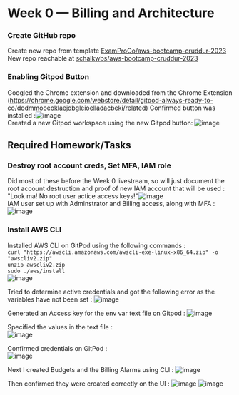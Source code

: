 # Week 0 — Billing and Architecture

 ### Create GitHub repo
   Create new repo from template [ExamProCo/aws-bootcamp-cruddur-2023](https://github.com/ExamProCo/aws-bootcamp-cruddur-2023)
   New repo reachable at [schalkwbs/aws-bootcamp-cruddur-2023](https://github.com/schalkwbs/aws-bootcamp-cruddur-2023)
    
 ### Enabling Gitpod Button
   Googled the Chrome extension and downloaded from the Chrome Extension (https://chrome.google.com/webstore/detail/gitpod-always-ready-to-co/dodmmooeoklaejobgleioelladacbeki/related)
   Confirmed button was installed :![image](https://user-images.githubusercontent.com/26598534/219870419-468bc166-5ccc-4eb9-9044-2d253e4eb0c3.png)</br>
   Created a new Gitpod workspace using the new Gitpod button: ![image](https://user-images.githubusercontent.com/26598534/219870920-9ca1dc15-d6fa-473e-9b5f-0560f83b6d50.png)

## Required Homework/Tasks
   
 ### Destroy root account creds, Set MFA, IAM role
   Did most of these before the Week 0 livestream, so will just document the root account destruction and proof of new IAM account that will be used :
    "Look ma! No root user actice access keys!"![image](https://user-images.githubusercontent.com/26598534/219872666-c6fc59ae-8064-4fba-a93a-69717a9739f0.png)
    </br>
   IAM user set up with Adminstrator and Billing access, along with MFA :![image](https://user-images.githubusercontent.com/26598534/219872864-89e0c60a-ba3a-4ffa-9128-8e4a96001dde.png)
   
  ### Install AWS CLI
   Installed AWS CLI on GitPod using the following commands : </br>
    ```curl "https://awscli.amazonaws.com/awscli-exe-linux-x86_64.zip" -o "awscliv2.zip"```
    </br>
    ```unzip awscliv2.zip```
    </br>
    ```sudo ./aws/install```
    </br>
    ![image](https://user-images.githubusercontent.com/26598534/219874828-f9a2a125-bcb6-48e1-96ee-230c9edc0703.png)
    
   
   Tried to determine active credentials and got the following error as the variables have not been set : ![image](https://user-images.githubusercontent.com/26598534/219875408-ec199d5f-3660-427e-bef7-a2adeca7ee3e.png)
    
   Generated an Access key for the env var text file on Gitpod : ![image](https://user-images.githubusercontent.com/26598534/219875457-d2a0be31-92c2-41b2-9da6-c09975630893.png)
    
   Specified the values in the text file : </br>![image](https://user-images.githubusercontent.com/26598534/219875616-59fad521-237c-4de8-a65e-dd2b2049faab.png)

   Confirmed credentials on GitPod :  </br> ![image](https://user-images.githubusercontent.com/26598534/219875773-899fc07d-943b-45f1-92c1-0816f509791c.png)
   
   Next I created Budgets and the Billing Alarms using CLI :
   ![image](https://user-images.githubusercontent.com/26598534/219878092-890495d6-6b42-4d34-9695-f7a2ffb7c501.png)
   
   Then confirmed they were created correctly on the UI :
   ![image](https://user-images.githubusercontent.com/26598534/219878193-66e8e7a9-7537-446e-b2b7-c3b8443236eb.png)
   ![image](https://user-images.githubusercontent.com/26598534/219878196-028dfa38-7d24-4e74-bf8d-d00f1d532cd8.png)





